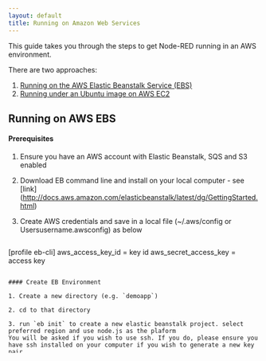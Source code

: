 ```yaml
---
layout: default
title: Running on Amazon Web Services
---
```


This guide takes you through the steps to get Node-RED running in an AWS environment.

There are two approaches:

1. [Running on the AWS Elastic Beanstalk Service (EBS)](#running-on-aws-eps)
2. [Running under an Ubuntu image on AWS EC2](#running-on-aws-ec2-with-ubuntu)

## Running on AWS EBS

#### Prerequisites

1. Ensure you have an AWS account with Elastic Beanstalk, SQS and S3 enabled

2. Download EB command line and install on your local computer - see [link] (http://docs.aws.amazon.com/elasticbeanstalk/latest/dg/GettingStarted.html)

3. Create AWS credentials and save in a local file (~/.aws/config or Usersusername.awsconfig) as below

    ```
[profile eb-cli]
aws_access_key_id = key id
aws_secret_access_key = access key
```

#### Create EB Environment

1. Create a new directory (e.g. `demoapp`)

2. cd to that directory

3. run `eb init` to create a new elastic beanstalk project. select preferred region and use node.js as the plaform
You will be asked if you wish to use ssh. If you do, please ensure you have ssh installed on your computer if you wish to generate a new key pair.

4. Login to the AWS Console on your browser, select Identity and Access Management (IAM) and add the AmazonS3FullAccess policy to the aws-elasticbeanstalk-ec2-role. Note: this gives full access from EBS to S3 and you may wish to tailor this policy to meet your own security needs

#### Create a Node-RED environment

1. Create a `package.json` file with the following content (replacing "demoapp" with your app name)

    ```javascript
{   
    "name": "demoapp",
    "version": "1.0.0",
    "description": "node-red demo app",
    "main": "",
    "scripts": {
        "start": "./node_modules/.bin/node-red -s ./settings.js"
    },
    "engines": {
        "node": "4.x"
    },
    "dependencies": {
        "node-red": "0.16.x",
        "serialport": "2.1.x",
        "aws-sdk": "2.4.x",
        "node-red-contrib-storage-s3": "0.0.x",
        "when": "3.7.x"
    },
    "author": "",
    "license": "ISC"
}
```

2. Copy the default [Node-RED settings.js file](https://github.com/node-red/node-red/blob/master/settings.js) to the demoapp directory

3. Edit the settings.js file to add the following entries to module.exports (setting awsRegion to that used in eb init and replacing demoapp with your app name) :

    ```
     awsRegion: 'eu-west-1',
     awsS3Appname: 'demoapp',
     storageModule: require('node-red-contrib-storage-s3'),
```

4. At the command prompt make sure you are in the your application's top-level directory and run the command `eb create`; you may wish to specify a more unique application name. This will take a long time to run but eventually will return successfully. 

#### Configuring Node-RED access

Node-RED is now accessible directly from the web url of the application. However this is insecure and does not work very well for logging. Instead we will configure direct access to the administration port of node-red on the ec2 instance it is using.

1. In the AWS Console, select EC2, then select security groups. You will see a set of security groups. Select one with a name of your environment and a description of "Security Group for ElasticBeanstalk Environment". Once selected, click on "Actions" and then "Edit inbound settings". A dialog box with rules with appear. Add a new rule. Set type to "all traffic" and source to "my ip". Save the rule.  

2. Select the EC2 instance which is running the node-red application. copy its IP address

3. Enter the IP address in the browser with a port of 8081. This will provide direct access to the node-red adminstration console.

Note: the public IP address also provides access to the node-red application and it would be good practice to remove that access at the same time  i.e. the HTTP rule for port 80.

Your Node-RED instance is now running on EBS. Any flows you create will be saved to AWS S3 so you can tear down the environment and the flows will be accessible whenever you redeploy.


## Running on AWS EC2 with Ubuntu

#### Create the base EC2 image

1. Log in to the [AWS EC2 console](https://console.aws.amazon.com/ec2)

2. Click 'Launch Instance'

3. In the list of Quick Start AMIs, select **Ubuntu Server**

4. Select the Instance Type - `t2.micro` is a good starting point

5. On the 'Configure Security Group' tab, add a new 'Custom TCP Rule' for port 1880

6. On the final 'Review' step, click the 'Launch' button

7. The console will prompt you to configure a set of SSH keys. Select 'Create a new key pair' and click 'Download key pair'. Your browser will save the `.pem` file - keep that safe. Finally, click 'Launch'.

After a couple of minutes your EC2 instance will be running. In the console
you can find your instance's IP address.

#### Setup Node-RED

The next task is to log into the instance then install node.js and Node-RED.

Follow the AWS guide for [connecting to your instance](http://docs.aws.amazon.com/AWSEC2/latest/UserGuide/AccessingInstances.html).

Once logged in you need to install node.js and Node-RED

       curl -sL https://deb.nodesource.com/setup_4.x | sudo -E bash -
       sudo apt-get install -y nodejs build-essential
       sudo npm install -g node-red


At this point you can test your instance by running `node-red`. *Note*: you may
get some errors regarding the Serial node - that's to be expected and can be
ignored.

Once started, you can access the editor at `http://<your-instance-ip>:1880/`.

To get Node-RED to start automatically whenever your instance is restarted, you
can use pm2:

       sudo npm install -g pm2
       pm2 start `which node-red` -- -v
       pm2 save
       pm2 startup

*Note:* this final command will prompt you to run a further command - make sure you do as it says.

#### Next steps

This guide barely scratches the surface of how you may choose to configure your
instance to run in EC2. Node-RED is 'just' a node.js application that exposes an
HTTP server - on that principle, there are many online guides you can use to
learn what else is possible.
